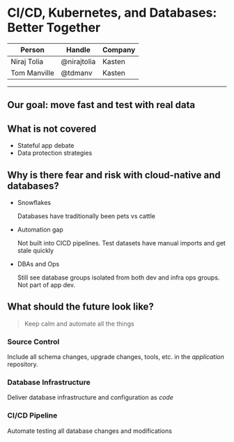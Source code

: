 # CI/CD, Kubernetes, and Databases: Better Together

| Person | Handle | Company |
| ------ | ------ | ------- |
| Niraj Tolia | @nirajtolia | Kasten |
| Tom Manville | @tdmanv | Kasten |

--- 

## Our goal: move fast and test with real data

## What is not covered

- Stateful app debate
- Data protection strategies

## Why is there fear and risk with cloud-native and databases?
- Snowflakes
    
    Databases have traditionally been pets vs cattle

- Automation gap

    Not built into CICD pipelines. Test datasets have manual imports and get stale quickly

- DBAs and Ops

    Still see database groups isolated from both dev and infra ops groups. Not part of app dev. 

## What should the future look like?

> Keep calm and automate all the things

### Source Control

Include all schema changes, upgrade changes, tools, etc. in the *application* repository.

### Database Infrastructure

Deliver database infrastructure and configuration as *code*

### CI/CD Pipeline

Automate testing all database changes and modifications

